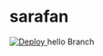 # sarafan
<a href="https://heroku.com/deploy?template=https://github.com/Sarafan-network/sarafan">
  <img src="https://www.herokucdn.com/deploy/button.svg" alt="Deploy">
</a>
hello Branch
